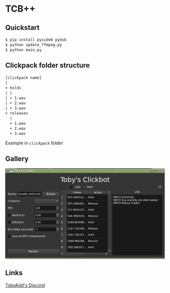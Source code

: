 # TCB++
## Quickstart
```
$ pip install pyside6 pydub
$ python update_ffmpeg.py
$ python main.py
```
## Clickpack folder structure
```
[clickpack name]
| 
+ holds
| |
| + 1.wav
| + 2.wav
| + 3.wav
+ releases
  |
  + 1.wav
  + 2.wav
  + 3.wav
```
Example in `clickpack` folder

## Gallery
![sc1](screenshot1.png)

## Links
[TobyAdd's Discord](https://discord.com/invite/mQHXzG72vU)
